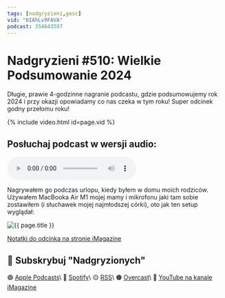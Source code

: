 ```yaml
---
tags: [nadgryzieni,gosc]
vid: "6IAhLv9FAVA"
podcast: 354643597
---
```


# Nadgryzieni #510: Wielkie Podsumowanie 2024

Długie, prawie 4-godzinne nagranie podcastu, gdzie podsumowujemy rok 2024 i przy okazji opowiadamy co nas czeka w tym roku! Super odcinek godny przełomu roku!

{% include video.html id=page.vid %}

<!--More-->

## Posłuchaj podcast w wersji audio:

<audio controls>
<source src="https://media.blubrry.com/nadgryzieni/imagazine.stronazen.pl/nadgryzieni/Nadgryzieni-Odcinek-510.mp3" type="audio/mpeg">
</audio>

Nagrywałem go podczas urlopu, kiedy byłem w domu moich rodziców. Używałem MacBooka Air M1 mojej mamy i mikrofonu jaki tam sobie zostawiłem (i słuchawek mojej najmłodszej córki), oto jak ten setup wyglądał:

![{{ page.title }}](/img/nagryzieni-510.jpg)

[Notatki do odcinka na stronie iMagazine](https://imagazine.pl/2025/01/03/nadgryzieni-510-wielkie-podsumowanie-2024/)

## 🍎 Subskrybuj "Nadgryzionych"

🟣 [Apple Podcasts](https://podcasts.apple.com/pl/podcast/nadgryzieni-rozmowy-nie-tylko-o-tech/id354643597)\\
🔵 [Spotify](https://open.spotify.com/show/5KtWAdPjRr6X0oXHV0FqVf)\\
🟡 [RSS](https://retrorocketnetwork.pl/category/nadgryzieni-rss/feed/)\\
🟠 [Overcast](https://overcast.fm/itunes354643597/nadgryzieni-rozmowy-nie-tylko-o-apple)\\
🔴 [YouTube na kanale iMagazine](https://www.youtube.com/@imagazinepl/podcasts)

<!--podcast: 354643597-->

[n]: https://michael.gratis/nozbe_pl
[np]: https://michael.gratis/nozbepersonal_pl